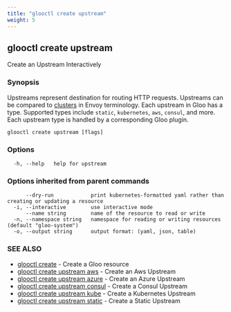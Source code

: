 ```yaml
---
title: "glooctl create upstream"
weight: 5
---
```

## glooctl create upstream

Create an Upstream Interactively

### Synopsis

Upstreams represent destination for routing HTTP requests. Upstreams can be compared to 
[clusters](https://www.envoyproxy.io/docs/envoy/latest/intro/arch_overview/cluster_manager) in Envoy terminology. 
Each upstream in Gloo has a type. Supported types include `static`, `kubernetes`, `aws`, `consul`, and more. 
Each upstream type is handled by a corresponding Gloo plugin. 


```
glooctl create upstream [flags]
```

### Options

```
  -h, --help   help for upstream
```

### Options inherited from parent commands

```
      --dry-run            print kubernetes-formatted yaml rather than creating or updating a resource
  -i, --interactive        use interactive mode
      --name string        name of the resource to read or write
  -n, --namespace string   namespace for reading or writing resources (default "gloo-system")
  -o, --output string      output format: (yaml, json, table)
```

### SEE ALSO

* [glooctl create](../glooctl_create)	 - Create a Gloo resource
* [glooctl create upstream aws](../glooctl_create_upstream_aws)	 - Create an Aws Upstream
* [glooctl create upstream azure](../glooctl_create_upstream_azure)	 - Create an Azure Upstream
* [glooctl create upstream consul](../glooctl_create_upstream_consul)	 - Create a Consul Upstream
* [glooctl create upstream kube](../glooctl_create_upstream_kube)	 - Create a Kubernetes Upstream
* [glooctl create upstream static](../glooctl_create_upstream_static)	 - Create a Static Upstream

